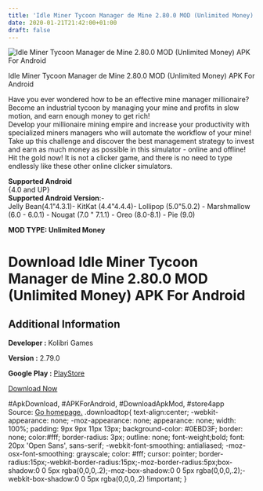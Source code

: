 ```yaml
---
title: 'Idle Miner Tycoon Manager de Mine 2.80.0 MOD (Unlimited Money) APK For Android'
date: 2020-01-21T21:42:00+01:00
draft: false
---
```


![Idle Miner Tycoon Manager de Mine 2.80.0 MOD (Unlimited Money) APK For Android](https://i2.wp.com/apkhome.net/wp-content/uploads/2020/01/Idle-Miner-Tycoon-Manager-de-Mine-2.80.0-MOD-Unlimited-Money.png "Idle Miner Tycoon Manager de Mine 2.80.0 MOD (Unlimited Money) APK For Android")

  

Idle Miner Tycoon Manager de Mine 2.80.0 MOD (Unlimited Money) APK For Android

Have you ever wondered how to be an effective mine manager millionaire? Become an industrial tycoon by managing your mine and profits in slow motion, and earn enough money to get rich!  
Develop your millionaire mining empire and increase your productivity with specialized miners managers who will automate the workflow of your mine! Take up this challenge and discover the best management strategy to invest and earn as much money as possible in this simulator - online and offline! Hit the gold now! It is not a clicker game, and there is no need to type endlessly like these other online clicker simulators.

**Supported Android**  
{4.0 and UP}  
**Supported Android Version**:-  
Jelly Bean(4.1"4.3.1)- KitKat (4.4"4.4.4)- Lollipop (5.0"5.0.2) - Marshmallow (6.0 - 6.0.1) - Nougat (7.0 " 7.1.1) - Oreo (8.0-8.1) - Pie (9.0)

**MOD TYPE: Unlimited Money**

Download Idle Miner Tycoon Manager de Mine 2.80.0 MOD (Unlimited Money) APK For Android
=======================================================================================

Additional Information
----------------------

**Developer :** Kolibri Games

**Version :** 2.79.0

**Google Play :** [PlayStore](https://play.google.com/store/apps/details?id=com.fluffyfairygames.idleminertycoon)

  

[Download Now](https://store4app.co/post/idle-miner-tycoon-manager-de-mine-2-80-0-mod-unlimited-money-apk-for-android_1579635880)

  
#ApkDownload, #APKForAndroid, #DownloadApkMod, #store4app  
Source: [Go homepage.](https://store4app.co/post/idle-miner-tycoon-manager-de-mine-2-80-0-mod-unlimited-money-apk-for-android_1579635880) .downloadtop{ text-align:center; -webkit-appearance: none; -moz-appearance: none; appearance: none; width: 100%; padding: 9px 9px 11px 13px; background-color: #0EBD3F; border: none; color:#fff; border-radius: 3px; outline: none; font-weight;bold; font: 20px 'Open Sans', sans-serif; -webkit-font-smoothing: antialiased; -moz-osx-font-smoothing: grayscale; color: #fff; cursor: pointer; border-radius:15px;-webkit-border-radius:15px;-moz-border-radius:5px;box-shadow:0 0 5px rgba(0,0,0,.2);-moz-box-shadow:0 0 5px rgba(0,0,0,.2);-webkit-box-shadow:0 0 5px rgba(0,0,0,.2) !important; }